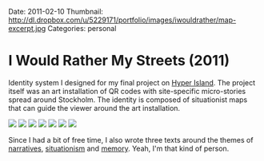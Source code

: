 Date: 2011-02-10
Thumbnail: http://dl.dropbox.com/u/5229171/portfolio/images/iwouldrather/map-excerpt.jpg
Categories: personal


# I Would Rather My Streets (2011)

Identity system I designed for my final project on [Hyper Island](http://hyperisland.com). The project itself was an art installation of QR codes with site-specific micro-stories spread around Stockholm. The identity is composed of situationist maps that can guide the viewer around the art installation.

[![](http://dl.dropbox.com/u/5229171/portfolio/images/iwouldrather/big-map.jpg)][link-site]
[![](http://dl.dropbox.com/u/5229171/portfolio/images/iwouldrather/maps.jpg)][link-site]
[![](http://dl.dropbox.com/u/5229171/portfolio/images/iwouldrather/sampleqr.jpg)][link-site]
[![](http://dl.dropbox.com/u/5229171/portfolio/images/iwouldrather/place1.jpg)][link-site]
[![](http://dl.dropbox.com/u/5229171/portfolio/images/iwouldrather/place2.jpg)][link-site]
[![](http://dl.dropbox.com/u/5229171/portfolio/images/iwouldrather/zoom1.jpg)][link-site]
[![](http://dl.dropbox.com/u/5229171/portfolio/images/iwouldrather/site1.jpg)][link-site]

Since I had a bit of free time, I also wrote three texts around the themes of [narratives](http://discourse.guimachiavelli.com/dwelling-and-detournement/), [situationism](http://discourse.guimachiavelli.com/site-specific-narratives/) and [memory](http://discourse.guimachiavelli.com/i-would-rather-my-streets/). Yeah, I'm that kind of person.


[link-site]:http://iwouldrathermystreets.com
